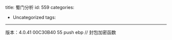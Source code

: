 title: 蜀门分析
id: 559
categories:
  - Uncategorized
tags:
---

版本：4.0.41
00C30B40                  55              push    ebp        // 封包加密函数